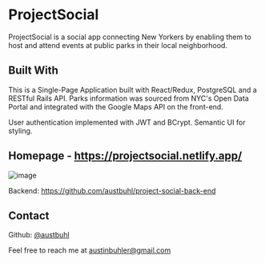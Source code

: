 # ProjectSocial

ProjectSocial is a social app connecting New Yorkers by enabling them to host and attend events at public parks in their local neighborhood.

## Built With

This is a Single-Page Application built with React/Redux, PostgreSQL and a RESTful Rails API. Parks information was sourced from NYC's Open Data Portal and integrated with the Google Maps API on the front-end.

User authentication implemented with JWT and BCrypt.
Semantic UI for styling.

## Homepage - https://projectsocial.netlify.app/

![image](https://user-images.githubusercontent.com/44592690/101916720-53618d00-3b95-11eb-86e0-c2127dea6703.png)

Backend: https://github.com/austbuhl/project-social-back-end

## Contact
Github: [@austbuhl](https://github.com/austbuhl)

Feel free to reach me at austinbuhler@gmail.com

